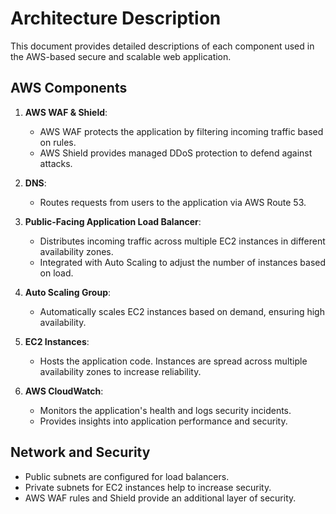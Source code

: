 # Architecture Description

This document provides detailed descriptions of each component used in the AWS-based secure and scalable web application.

## AWS Components

1. **AWS WAF & Shield**: 
   - AWS WAF protects the application by filtering incoming traffic based on rules.
   - AWS Shield provides managed DDoS protection to defend against attacks.

2. **DNS**:
   - Routes requests from users to the application via AWS Route 53.

3. **Public-Facing Application Load Balancer**:
   - Distributes incoming traffic across multiple EC2 instances in different availability zones.
   - Integrated with Auto Scaling to adjust the number of instances based on load.

4. **Auto Scaling Group**:
   - Automatically scales EC2 instances based on demand, ensuring high availability.

5. **EC2 Instances**:
   - Hosts the application code. Instances are spread across multiple availability zones to increase reliability.

6. **AWS CloudWatch**:
   - Monitors the application's health and logs security incidents.
   - Provides insights into application performance and security.

## Network and Security

- Public subnets are configured for load balancers.
- Private subnets for EC2 instances help to increase security.
- AWS WAF rules and Shield provide an additional layer of security.
